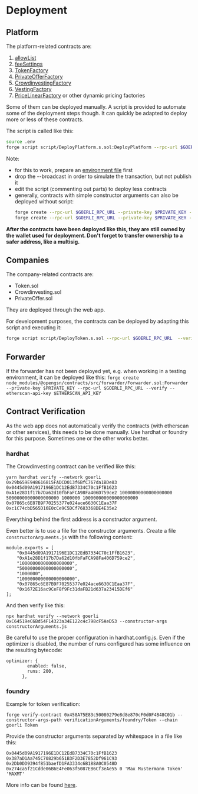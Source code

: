 # Deployment

## Platform

The platform-related contracts are:

1. [allowList](../contracts/AllowList.sol)
2. [feeSettings](../contracts/FeeSettings.sol)
3. [TokenFactory](../contracts/TokenProxyFactory.sol)
4. [PrivateOfferFactory](../contracts/PrivateOfferFactory.sol)
5. [CrowdinvestingFactory](../contracts/CrowdinvestingCloneFactory.sol)
6. [VestingFactory](../contracts/VestingCloneFactory.sol)
7. [PriceLinearFactory](../contracts/PriceLinearCloneFactory.sol) or other dynamic pricing factories

Some of them can be deployed manually. A script is provided to automate some of the deployment steps though. It can quickly be adapted to deploy more or less of these contracts.

The script is called like this:

```bash
source .env
forge script script/DeployPlatform.s.sol:DeployPlatform --rpc-url $GOERLI_RPC_URL --broadcast --verify --private-key $PRIVATE_KEY
```

Note:

- for this to work, prepare an [environment file](https://book.getfoundry.sh/tutorials/solidity-scripting#environment-configuration) first
- drop the --broadcast in order to simulate the transaction, but not publish it
- edit the script (commenting out parts) to deploy less contracts
- generally, contracts with simple constructor arguments can also be deployed without script:
  ```bash
  forge create --rpc-url $GOERLI_RPC_URL --private-key $PRIVATE_KEY --verify --etherscan-api-key=$ETHERSCAN_API_KEY contracts/AllowList.sol:AllowList
  forge create --rpc-url $GOERLI_RPC_URL --private-key $PRIVATE_KEY --verify --etherscan-api-key=$ETHERSCAN_API_KEY contracts/PrivateOfferFactory.sol:PrivateOfferFactory
  ```

**After the contracts have been deployed like this, they are still owned by the wallet used for deployment. Don't forget to transfer ownership to a safer address, like a multisig.**

## Companies

The company-related contracts are:

- Token.sol
- Crowdinvesting.sol
- PrivateOffer.sol

They are deployed through the web app.

For development purposes, the contracts can be deployed by adapting this script and executing it:

```bash
forge script script/DeployToken.s.sol --rpc-url $GOERLI_RPC_URL  --verify --broadcast
```

## Forwarder

If the forwarder has not been deployed yet, e.g. when working in a testing environment, it can be deployed like this:
`forge create node_modules/@opengsn/contracts/src/forwarder/Forwarder.sol:Forwarder --private-key $PRIVATE_KEY --rpc-url $GOERLI_RPC_URL --verify --etherscan-api-key $ETHERSCAN_API_KEY`

## Contract Verification

As the web app does not automatically verify the contracts (with etherscan or other services), this needs to be done manually. Use hardhat or foundry for this purpose. Sometimes one or the other works better.

### hardhat

The Crowdinvesting contract can be verified like this:

```
yarn hardhat verify --network goerli 0x29b659E948616815FADCD013f6BfC767da1BDe83 0x0445d09A1917196E1DC12EdB7334C70c1FfB1623 0xA1e28D1f17b7Da62d10fbFaFCA98Fa406D759ce2 10000000000000000000 50000000000000000000 1000000 100000000000000000000 0x07865c6E87B9F70255377e024ace6630C1Eaa37F 0xc1C74cbD565D16E0cCe9C5DCf7683368DE4E35e2
```

Everything behind the first address is a constructor argument.

Even better is to use a file for the constructor arguments. Create a file `constructorArguments.js` with the following content:

```
module.exports = [
    "0x0445d09A1917196E1DC12EdB7334C70c1FfB1623",
    "0xA1e28D1f17b7Da62d10fbFaFCA98Fa406D759ce2",
    "10000000000000000000",
    "50000000000000000000",
    "1000000",
    "100000000000000000000",
    "0x07865c6E87B9F70255377e024ace6630C1Eaa37F",
    "0x1672E16ac9CeF8f9Fc31daFB21d637a23415DEf6"
];
```

And then verify like this:

```
npx hardhat verify --network goerli 0xC64519eC6Bd54F14323a34E122c4c798cF5AeD53 --constructor-args constructorArguments.js
```

Be careful to use the proper configuration in hardhat.config.js. Even if the optimizer is disabled, the number of runs configured has some influence on the resulting bytecode:

```
optimizer: {
        enabled: false,
        runs: 200,
      },
```

### foundry

Example for token verification:

```
forge verify-contract 0x458A75E83c50080279e8d8e870cF0d0F4B48C01b --constructor-args-path verificationArguments/foundry/Token --chain goerli Token
```

Provide the constructor arguments separated by whitespace in a file like this:

```
0x0445d09A1917196E1DC12EdB7334C70c1FfB1623 0x387aD1Aa745C70829b651B3F2D3E7852Df961C93 0x2Db0DD9394f851baefD1FA3334c6B188A0C0548D 0x274ca5f21Cdde06B6E4Fe063f5087EB6Cf3eAe55 0 'Max Mustermann Token' 'MAXMT'
```

More info can be found [here](https://book.getfoundry.sh/reference/forge/forge-verify-contract).
